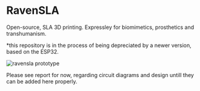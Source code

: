 # RavenSLA
Open-source, SLA 3D printing. Expressley for biomimetics, prosthetics and transhumanism.

\*this repository is in the process of being depreciated by a newer version, based on the ESP32.


![ravensla prototype](https://user-images.githubusercontent.com/10534713/29745794-dbba512e-8abc-11e7-8412-58877c0a0c33.jpg)

Please see report for now, regarding circuit diagrams and design untill they can be added here properly.

